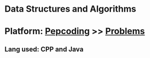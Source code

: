 # Data Structures and Algorithms 
# Platform: <a href="https://www.pepcoding.com/index">Pepcoding</a> >> <a href="https://www.pepcoding.com/resources/"> Problems </a>
## Lang used: CPP and Java
